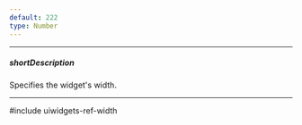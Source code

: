 ```yaml
---
default: 222
type: Number
---
```

---
##### shortDescription
Specifies the widget's width.

---
#include uiwidgets-ref-width